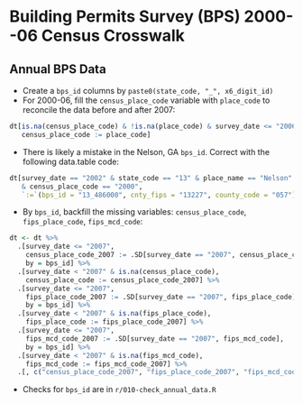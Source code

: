 # Building Permits Survey (BPS) 2000--06 Census Crosswalk

## Annual BPS Data
- Create a `bps_id` columns by `paste0(state_code, "_", x6_digit_id)`
- For 2000-06, fill the `census_place_code` variable with `place_code` to reconcile the data before and after 2007: 
```r
dt[is.na(census_place_code) & !is.na(place_code) & survey_date <= "2006",
   census_place_code := place_code]
```
- There is likely a mistake in the Nelson, GA `bps_id`. Correct with the following data.table code: 
```r
dt[survey_date == "2002" & state_code == "13" & place_name == "Nelson"
   & census_place_code == "2000",
   `:=`(bps_id = "13_486000", cnty_fips = "13227", county_code = "057")]
```
- By `bps_id`, backfill the missing variables: `census_place_code`, `fips_place_code`, `fips_mcd_code`:
```r
dt <- dt %>%
  .[survey_date <= "2007", 
    census_place_code_2007 := .SD[survey_date == "2007", census_place_code],
    by = bps_id] %>%
  .[survey_date < "2007" & is.na(census_place_code),
    census_place_code := census_place_code_2007] %>%
  .[survey_date <= "2007",
    fips_place_code_2007 := .SD[survey_date == "2007", fips_place_code], 
    by = bps_id] %>%
  .[survey_date < "2007" & is.na(fips_place_code),
    fips_place_code := fips_place_code_2007] %>%
  .[survey_date <= "2007",
    fips_mcd_code_2007 := .SD[survey_date == "2007", fips_mcd_code],
    by = bps_id] %>%
  .[survey_date < "2007" & is.na(fips_mcd_code),
    fips_mcd_code := fips_mcd_code_2007] %>%
  .[, c("census_place_code_2007", "fips_place_code_2007", "fips_mcd_code_2007") := NULL]

```

- Checks for `bps_id` are in `r/010-check_annual_data.R`

